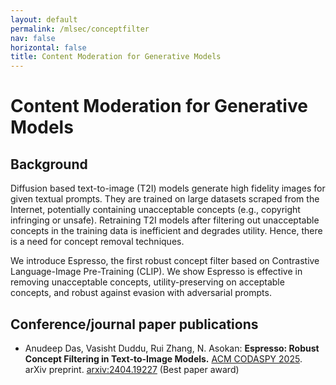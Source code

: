 ```yaml
---
layout: default
permalink: /mlsec/conceptfilter
nav: false
horizontal: false
title: Content Moderation for Generative Models
---
```



# Content Moderation for Generative Models

## Background 

Diffusion based text-to-image (T2I) models generate high fidelity images for given textual prompts. 
They are trained on large datasets scraped from the Internet, potentially containing unacceptable concepts (e.g., copyright infringing or unsafe). 
Retraining T2I models after filtering out unacceptable concepts in the training data is inefficient and degrades utility.
Hence, there is a need for concept removal techniques.

We introduce Espresso, the first robust concept filter based on Contrastive Language-Image Pre-Training (CLIP). 
We show Espresso is effective in removing unacceptable concepts, utility-preserving on acceptable concepts, and robust against evasion with adversarial prompts.

## Conference/journal paper publications

- Anudeep Das, Vasisht Duddu, Rui Zhang, N. Asokan: **Espresso: Robust Concept Filtering in Text-to-Image Models.** [ACM CODASPY 2025](https://www.codaspy.org/2025/). arXiv preprint. [arxiv:2404.19227](https://arxiv.org/abs/2404.19227) (Best paper award)

